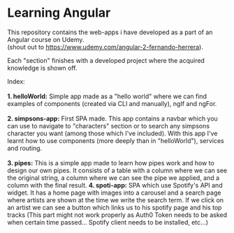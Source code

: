 # Learning Angular

This repository contains the web-apps i have developed as a part of an Angular course on Udemy.<br>
(shout out to https://www.udemy.com/angular-2-fernando-herrera).<br>

Each "section" finishes with a developed project where the acquired knowledge is shown off.

Index:<br><br>
<b>1. helloWorld:</b> Simple app made as a "hello world" where we can find examples of components (created via CLI and manually), ngIf and ngFor.<br><br>
<b>2. simpsons-app:</b> First SPA made. This app contains a navbar which you can use to navigate to "characters" section or to search any simpsons character you want (among those which I've included). With this app I've learnt how to use components (more deeply than in "helloWorld"),  services and routing.<br><br>
<b>3. pipes:</b> This is a simple app made to learn how pipes work and how to design our own pipes. It consists of a table with a column where we can see the original string, a column where we can see the pipe we applied, and a column with the final result.
<b>4. spoti-app:</b> SPA which use Spotify's API and widget. It has a home page with images into a carousel and a search page where artists are shown at the time we write the search term. If we click on an artist we can see a button which links us to his spotify page and his top tracks (This part might not work properly as Auth0 Token needs to be asked when certain time passed... Spotify client needs to be installed, etc...)
